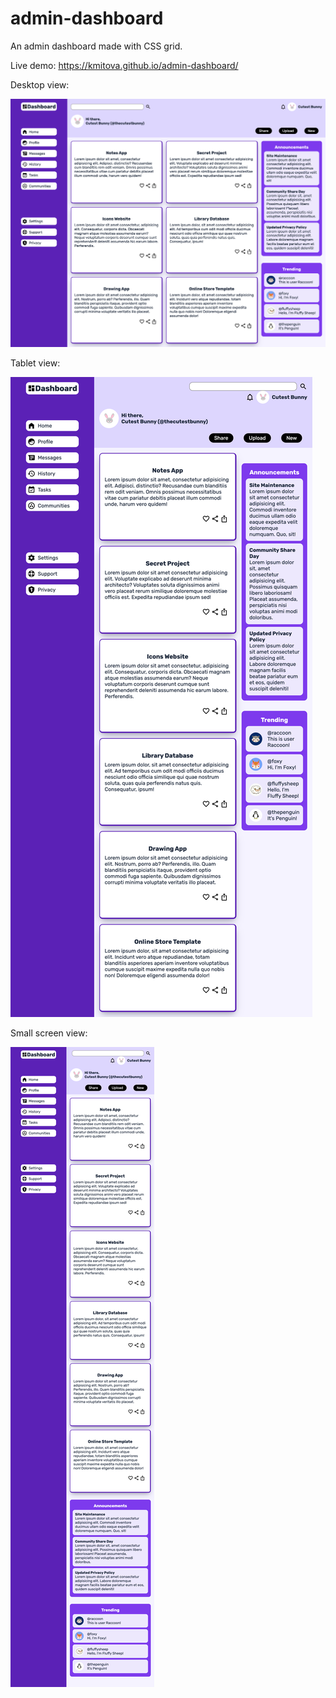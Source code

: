 # admin-dashboard
 An admin dashboard made with CSS grid.
 
Live demo: https://kmitova.github.io/admin-dashboard/

Desktop view:

![desktop](./views/desktop-view.png)

Tablet view:

![tablet](./views/tablet-view.png)

Small screen view:

![small_screen](./views/small-screen-view.png)
